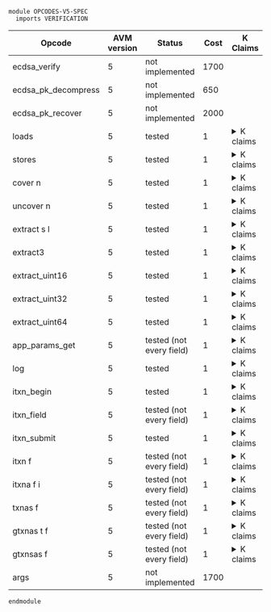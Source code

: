 ```k
module OPCODES-V5-SPEC
  imports VERIFICATION
```

<table>

<thead>
<tr><th> Opcode </th><th> AVM version </th><th> Status </th><th> Cost </th><th> K Claims </th></tr>
</thead>

<tbody>

<!----------------------------------------------------------------------------->

<tr><td> ecdsa_verify        </td><td> 5 </td><td> not implemented </td><td> 1700   </td>
<td></td>

<!----------------------------------------------------------------------------->

<tr><td> ecdsa_pk_decompress        </td><td> 5 </td><td> not implemented </td><td> 650   </td>
<td></td>

<!----------------------------------------------------------------------------->

<tr><td> ecdsa_pk_recover        </td><td> 5 </td><td> not implemented </td><td> 2000   </td>
<td></td>

<!----------------------------------------------------------------------------->

<tr><td> loads </td><td> 5 </td><td> tested </td><td> 1 </td>
<td><details>
<summary>K claims</summary>

```k
claim <k> loads => . </k>
      <stack> 5 : XS => 8 : XS </stack>
      <scratch> 5 |-> 8 </scratch>
```
</details>
</td></tr>

<!----------------------------------------------------------------------------->

<tr><td> stores </td><td> 5 </td><td> tested </td><td> 1 </td>
<td><details>
<summary>K claims</summary>

```k
claim <k> stores => . </k>
      <stack> 8 : 5 : XS => XS </stack>
      <stacksize> S => S -Int 2 </stacksize>
      <scratch> .Map => (5 |-> 8) </scratch>
```
</details>
</td></tr>

<!----------------------------------------------------------------------------->

<tr><td> cover n </td><td> 5 </td><td> tested </td><td> 1 </td>
<td><details>
<summary>K claims</summary>

```k
claim <k> cover 3 => . </k>
      <stack> 123 : 0 : 0 : 0 : XS => 0 : 0 : 0 : 123 : XS </stack>
      <stacksize> S </stacksize>
  requires S >=Int 4

claim <k> cover 3 => panic(STACK_UNDERFLOW) </k>
      <stack> 123 : 0 : 0 : .TStack </stack>
      <stacksize> 3 </stacksize>
```
</details>
</td></tr>

<!----------------------------------------------------------------------------->

<tr><td> uncover n </td><td> 5 </td><td> tested </td><td> 1 </td>
<td><details>
<summary>K claims</summary>

```k
claim <k> uncover 3 => . </k>
      <stack> 0 : 0 : 0 : 123 : XS => 123 : 0 : 0 : 0 : XS </stack>
      <stacksize> S </stacksize>
  requires S >=Int 4

claim <k> uncover 3 => panic(STACK_UNDERFLOW) </k>
      <stack> 123 : 0 : 0 : .TStack </stack>
      <stacksize> 3 </stacksize>
```
</details>
</td></tr>

<!----------------------------------------------------------------------------->

<tr><td> extract s l </td><td> 5 </td><td> tested </td><td> 1 </td>
<td><details>
<summary>K claims</summary>

```k
claim <k> extract 2 3 => . </k>
      <stack> b"abcdefg" : XS => b"cde" : XS </stack>
```
</details>
</td></tr>

<!----------------------------------------------------------------------------->

<tr><td> extract3 </td><td> 5 </td><td> tested </td><td> 1 </td>
<td><details>
<summary>K claims</summary>

```k
claim <k> extract3 => . </k>
      <stack> 3 : 2 : b"abcdefg" : XS => b"cde" : XS </stack>
      <stacksize> S => S -Int 2 </stacksize>
```
</details>
</td></tr>

<!----------------------------------------------------------------------------->

<tr><td> extract_uint16 </td><td> 5 </td><td> tested </td><td> 1 </td>
<td><details>
<summary>K claims</summary>

```k
claim <k> extract_uint16 => . </k>
      <stack> 2 : b"\xff\xff\x00\x03\xff" : XS => 3 : XS </stack>
      <stacksize> S => S -Int 1 </stacksize>
```
</details>
</td></tr>

<!----------------------------------------------------------------------------->

<tr><td> extract_uint32 </td><td> 5 </td><td> tested </td><td> 1 </td>
<td><details>
<summary>K claims</summary>

```k
claim <k> extract_uint32 => . </k>
      <stack> 2 : b"\xff\xff\x00\x00\x00\x03\xff" : XS => 3 : XS </stack>
      <stacksize> S => S -Int 1 </stacksize>
```
</details>
</td></tr>

<!----------------------------------------------------------------------------->

<tr><td> extract_uint64 </td><td> 5 </td><td> tested </td><td> 1 </td>
<td><details>
<summary>K claims</summary>

```k
claim <k> extract_uint64 => . </k>
      <stack> 2 : b"\xff\xff\x00\x00\x00\x00\x00\x00\x00\x03\xff" : XS => 3 : XS </stack>
      <stacksize> S => S -Int 1 </stacksize>
```
</details>
</td></tr>

<!----------------------------------------------------------------------------->

<tr><td> app_params_get </td><td> 5 </td><td> tested (not every field) </td><td> 1 </td>
<td><details>
<summary>K claims</summary>

```k
claim <k> app_params_get AppGlobalNumUint => . </k>
      <stack> APP:Int : XS => 1 : 3 : XS </stack>
      <stacksize> S => S +Int 1 </stacksize>
      <app>
        <appID> APP </appID>
        <globalNumInts> 3 </globalNumInts>
        ...
      </app>
  requires S <Int 1000 andBool S >=Int 1
```
</details>
</td></tr>

<!----------------------------------------------------------------------------->

<tr><td> log </td><td> 5 </td><td> tested </td><td> 1 </td>
<td><details>
<summary>K claims</summary>

```k
claim <k> log => . </k>
      <stack> b"abc" : XS => XS </stack>
      <stacksize> S => S -Int 1 </stacksize>
      <currentTx> TX_ID </currentTx>
      <transaction>
        <txID> TX_ID </txID>
        <logData> LOG => append(b"abc", LOG) </logData>
        <logSize> LS => LS +Int 3 </logSize>
        ...
      </transaction>
  requires LS <=Int 1024 -Int 3
   andBool size(LOG) <Int 32
```
</details>
</td></tr>

<!----------------------------------------------------------------------------->

<tr><td> itxn_begin </td><td> 5 </td><td> tested </td><td> 1 </td>
<td><details>
<summary>K claims</summary>

```k
  claim <k> itxn_begin => . </k>
        <currentTx> "1" </currentTx>
        <transactions>
          <transaction>
            <txID> "1" </txID>
            <firstValid> 0 </firstValid>
            <lastValid> 100 </lastValid>
            <typeEnum> @ appl </typeEnum>
            ...
          </transaction>
        </transactions>
        <currentApplicationAddress> b"application1" </currentApplicationAddress>
        <innerTransactions>
          .List =>
          ListItem(
            <transaction>
              <txID> "" </txID>
              <txHeader>
                 <fee> 0 </fee>
                 <sender> b"application1" </sender>
                 <firstValid> 0 </firstValid>
                 <lastValid> 100 </lastValid>
                 <genesisHash> .Bytes </genesisHash>
                 <txType> "unknown" </txType>
                 <typeEnum> 0 </typeEnum>
                 <groupID> "33" </groupID>
                 <groupIdx> 0 </groupIdx>
                 <genesisID> .Bytes </genesisID>
                 <lease> .Bytes </lease>
                 <note> .Bytes </note>
                 <rekeyTo> ?_ </rekeyTo>
              </txHeader>
              <txnTypeSpecificFields>
                .Bag
              </txnTypeSpecificFields>
              <applyData>
                <txScratch>       .Map  </txScratch>
                <txConfigAsset>   0     </txConfigAsset>
                <txApplicationID> 0     </txApplicationID>
                <log>
                  <logData> .TValueList </logData>
                  <logSize> 0:TValue    </logSize>
                </log>
              </applyData>
              <txnExecutionContext> .K </txnExecutionContext>
              <resume> false </resume>
            </transaction>
          )
        </innerTransactions>
        <nextGroupID> 32 => 33 </nextGroupID>
```
</details>
</td></tr>

<!----------------------------------------------------------------------------->

<tr><td> itxn_field </td><td> 5 </td><td> tested (not every field) </td><td> 1 </td>
<td><details>
<summary>K claims</summary>

```k
  claim <k> itxn_field TypeEnum => . </k>
        <stack> 3 : XS => XS </stack>
        <stacksize> S => S -Int 1 </stacksize>
        <innerTransactions>
          ...
          ListItem(
            <transaction>
               <txType> _ => b"acfg" </txType>
               <typeEnum> _ => 3 </typeEnum>
               ...
            </transaction>
          )
        </innerTransactions>

  claim <k> itxn_field ConfigAssetUnitName => . </k>
        <stack> b"abcdefg" : XS => XS </stack>
        <stacksize> S => S -Int 1 </stacksize>
        <innerTransactions>
          ...
          ListItem(
            <transaction>
              <configUnitName> _ => b"abcdefg" </configUnitName>
               ...
            </transaction>
          )
        </innerTransactions>

  claim <k> itxn_field ConfigAssetUnitName => . </k>
        <stack> b"abcdefg" : XS => XS </stack>
        <stacksize> S => S -Int 1 </stacksize>
        <innerTransactions>
          ...
          ListItem(
            <transaction>
              <txnTypeSpecificFields>
                .Bag =>
                <assetConfigTxFields>
                  <configAsset> ?_ </configAsset>
                  <assetParams>
                    <configUnitName> b"abcdefg" </configUnitName>
                    ?_
                  </assetParams>
                </assetConfigTxFields>
              </txnTypeSpecificFields>
              ...
            </transaction>
          )
        </innerTransactions>
```
</details>
</td></tr>

<!----------------------------------------------------------------------------->

<tr><td> itxn_submit </td><td> 5 </td><td> tested </td><td> 1 </td>
<td><details>
<summary>K claims</summary>

```k
  claim <k> itxn_submit => . </k>
        <currentTxnExecution>
          <pc> 0 </pc>
          <program> .Map </program>
          <jumped> true => false </jumped>
          <currentApplicationID> 1 </currentApplicationID>
          <stack> 1 : .TStack </stack>
          <stacksize> 1 </stacksize>
          <lastTxnGroupID> "1" </lastTxnGroupID>
          ...
        </currentTxnExecution>
        <paniccode> 0 </paniccode>
        <returncode> 4 => 0 </returncode>
        <returnstatus> _ => "Success - transaction group accepted" </returnstatus>
        <activeApps> SetItem(1) => .Set </activeApps>
        <touchedAccounts> .Set </touchedAccounts>
        <currentTx> "1" </currentTx>
        <transactions>
          <transaction>
            <txID> "1" </txID>
            <groupID> "1" </groupID>
            <sender> b"3" </sender>
            <resume> true </resume>
            ...
          </transaction>
          => ?_
        </transactions>
        <innerTransactions>
          ListItem(
            <transaction>
              <txID> _ </txID>
              <txHeader>
                <txType> b"pay" </txType>
                <typeEnum> 1 </typeEnum>
                <groupID> "2" </groupID>
                <sender> b"application1" </sender>
                ...
              </txHeader>
              <txnTypeSpecificFields>
                <payTxFields>
                  <receiver> b"3" </receiver>
                  <amount> 1000 </amount>
                  ...
                </payTxFields>
              </txnTypeSpecificFields>
              <resume> false </resume>
              ...
            </transaction>)
            => .List
        </innerTransactions>
        <nextTxnID> 5 => 6 </nextTxnID>
        <nextGroupID> 1 </nextGroupID>
        <deque> ListItem("1") => .List </deque>
        <dequeIndexSet> SetItem("1") => (SetItem("1") SetItem("5")) </dequeIndexSet>
        <txnIndexMap> .Bag => ?_ </txnIndexMap>
        <accountsMap>
          <account>
            <address> b"application1" </address>
            <minBalance> 10000 </minBalance>
            <balance> 100000000 => 100000000 -Int 1000 </balance>
            ...
          </account>
          <account>
            <address> b"3" </address>
            <minBalance> 10000 </minBalance>
            <balance> 100000000 => 100000000 +Int 1000 </balance>
            ...
          </account>
        </accountsMap>
```
</details>
</td></tr>

<!----------------------------------------------------------------------------->

<tr><td> itxn f </td><td> 5 </td><td> tested (not every field) </td><td> 1 </td>
<td><details>
<summary>K claims</summary>

```k
  claim <k> itxn Sender => . </k>
        <stack> XS => SENDER:Bytes : XS </stack>
        <stacksize> S => S +Int 1 </stacksize>
        <lastTxnGroupID> "2" </lastTxnGroupID>
        <transactions>
          <transaction>
            <txID> "3" </txID>
            <groupID> "2" </groupID>
            <groupIdx> 0 </groupIdx>
            <sender> SENDER:Bytes </sender>
            <typeEnum> @ appl </typeEnum>
            ...
          </transaction>
        </transactions>
    requires S <Int 1000
```
</details>
</td></tr>

<!----------------------------------------------------------------------------->

<tr><td> itxna f i </td><td> 5 </td><td> tested (not every field) </td><td> 1 </td>
<td><details>
<summary>K claims</summary>

```k
  claim <k> itxna ApplicationArgs 1 => . </k>
        <stack> XS => 123 : XS </stack>
        <stacksize> S => S +Int 1 </stacksize>
        <lastTxnGroupID> "2" </lastTxnGroupID>
        <transactions>
          <transaction>
            <txID> "3" </txID>
            <groupID> "2" </groupID>
            <groupIdx> 0 </groupIdx>
            <applicationArgs> 1 123 4 </applicationArgs>
            <typeEnum> @ appl </typeEnum>
            ...
          </transaction>
        </transactions>
    requires S <Int 1000
```
</details>
</td></tr>

<!----------------------------------------------------------------------------->

<tr><td> txnas f </td><td> 5 </td><td> tested (not every field) </td><td> 1 </td>
<td><details>
<summary>K claims</summary>

```k
  claim <k> txnas Applications => . </k>
        <stack> 1 : XS => APPL : XS </stack>
        <stacksize> S </stacksize>
        <currentTx> TX_ID </currentTx>
        <transaction>
          <txID> TX_ID </txID>
          <groupID> "0" </groupID>
          <groupIdx> 0 </groupIdx>
          <typeEnum> @ appl </typeEnum>
          <foreignApps> 3 APPL:Int 7 </foreignApps>
          ...
        </transaction>
        <txnIndexMapGroup>
          <txnIndexMapGroupKey> "0" </txnIndexMapGroupKey>
          <txnIndexMapGroupValues> (0 |-> TX_ID) ... </txnIndexMapGroupValues>
        </txnIndexMapGroup>
    requires S <Int 1000
```
</details>
</td></tr>

<!----------------------------------------------------------------------------->

<tr><td> gtxnas t f </td><td> 5 </td><td> tested (not every field) </td><td> 1 </td>
<td><details>
<summary>K claims</summary>

```k
  claim <k> gtxnas 0 ApplicationArgs => . </k>
        <stack> 1 : XS => b"123" : XS </stack>
        <stacksize> S </stacksize>
        <currentTx> "2a" </currentTx>
        <transactions>
          <transaction>
            <txID> "0" </txID>
            <groupID> "0" </groupID>
            <groupIdx> 0 </groupIdx>
            <applicationArgs> b"456" b"123" </applicationArgs>
            <typeEnum> @ appl </typeEnum>
            ...
          </transaction>
          <transaction>
            <txID> "2a" </txID>
            <groupID> "0" </groupID>
            <groupIdx> 2 </groupIdx>
            <typeEnum> @ appl </typeEnum>
            ...
          </transaction>
        </transactions>
        <txnIndexMapGroup>
          <txnIndexMapGroupKey> "0" </txnIndexMapGroupKey>
          <txnIndexMapGroupValues> (2 |-> "2a") (0 |-> "0") </txnIndexMapGroupValues>
        </txnIndexMapGroup>
    requires S <Int 1000
```
</details>
</td></tr>

<!----------------------------------------------------------------------------->

<tr><td> gtxnsas f </td><td> 5 </td><td> tested (not every field) </td><td> 1 </td>
<td><details>
<summary>K claims</summary>

```k
  claim <k> gtxnsas ApplicationArgs => . </k>
        <stack> 1 : 0 : XS => b"123" : XS </stack>
        <stacksize> S => S -Int 1 </stacksize>
        <currentTx> "2a" </currentTx>
        <transactions>
          <transaction>
            <txID> "0" </txID>
            <groupID> "0" </groupID>
            <groupIdx> 0 </groupIdx>
            <applicationArgs> b"456" b"123" </applicationArgs>
            <typeEnum> @ appl </typeEnum>
            ...
          </transaction>
          <transaction>
            <txID> "2a" </txID>
            <groupID> "0" </groupID>
            <groupIdx> 2 </groupIdx>
            <typeEnum> @ appl </typeEnum>
            ...
          </transaction>
        </transactions>
        <txnIndexMapGroup>
          <txnIndexMapGroupKey> "0" </txnIndexMapGroupKey>
          <txnIndexMapGroupValues> (2 |-> "2a") (0 |-> "0") </txnIndexMapGroupValues>
        </txnIndexMapGroup>
    requires S <Int 1000
```
</details>
</td></tr>

<!----------------------------------------------------------------------------->

<tr><td> args        </td><td> 5 </td><td> not implemented </td><td> 1700   </td>
<td></td>

<!----------------------------------------------------------------------------->

</tbody>
</table>

```k
endmodule
```
